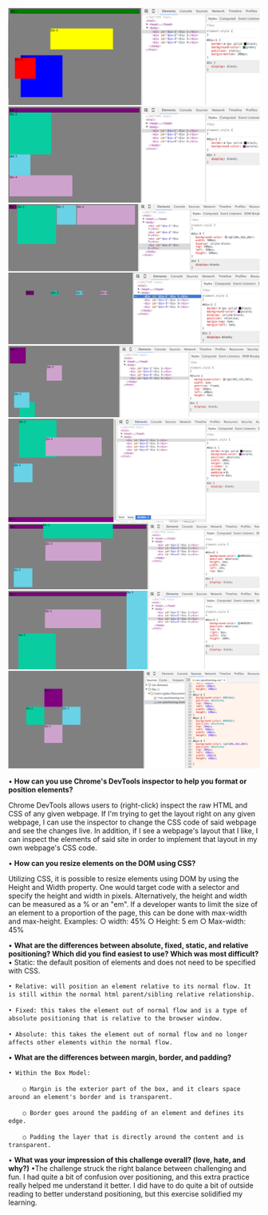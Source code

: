![Screenshot 1](1.png?raw=true)
![Screenshot 2](2.png?raw=true)
![Screenshot 3](3.png?raw=true)
![Screenshot 4](4.png?raw=true)
![Screenshot 5](5.png?raw=true)
![Screenshot 6](6.png?raw=true)
![Screenshot 7](7.png?raw=true)
![Screenshot 8](8.png?raw=true)
![Screenshot 9](9.png?raw=true)

• **How can you use Chrome's DevTools inspector to help you format or position elements?**

Chrome DevTools allows users to (right-click) inspect the raw HTML and CSS of any given webpage. If I'm trying to get the layout right on any given webpage, I can use the inspector to change the CSS code of said webpage and see the changes live. In addition, if I see a webpage's layout that I like, I can inspect the elements of said site in order to implement that layout in my own webpage's CSS code.

• **How can you resize elements on the DOM using CSS?**

Utilizing CSS, it is possible to resize elements using DOM by using the Height and Width property. One would target code with a selector and specify the height and width in pixels. Alternatively, the height and width can be measured as a % or an "em". If a developer wants to limit the size of an element to a proportion of the page, this can be done with max-width and max-height.
	Examples:
		○ width: 45%
		○ Height: 5 em
		○ Max-width: 45%

• **What are the differences between absolute, fixed, static, and relative positioning? Which did you find easiest to use? Which was most difficult?**
	• Static: the default position of elements and does not need to be specified with CSS.
	
	• Relative: will position an element relative to its normal flow. It is still within the normal html parent/sibling relative relationship.
	
	• Fixed: this takes the element out of normal flow and is a type of absolute positioning that is relative to the browser window.
	
	• Absolute: this takes the element out of normal flow and no longer affects other elements within the normal flow.

• **What are the differences between margin, border, and padding?**

	• Within the Box Model:
	
		○ Margin is the exterior part of the box, and it clears space around an element's border and is transparent.
		
		○ Border goes around the padding of an element and defines its edge.
		
		○ Padding the layer that is directly around the content and is transparent.
		
• **What was your impression of this challenge overall? (love, hate, and why?)**
	•The challenge struck the right balance between challenging and fun. I had quite a bit of confusion over positioning, and this extra practice really helped me understand it better. I did have to do quite a bit of outside reading to better understand positioning, but this exercise solidified my learning.
